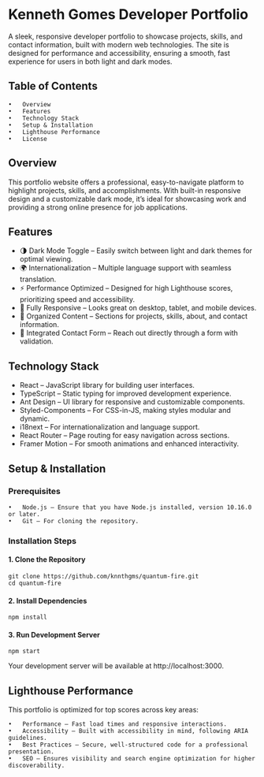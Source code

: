 # Kenneth Gomes Developer Portfolio

A sleek, responsive developer portfolio to showcase projects, skills, and contact information, built with modern web technologies. The site is designed for performance and accessibility, ensuring a smooth, fast experience for users in both light and dark modes.

## Table of Contents

    •	Overview
    •	Features
    •	Technology Stack
    •	Setup & Installation
    •	Lighthouse Performance
    •	License

## Overview

This portfolio website offers a professional, easy-to-navigate platform to highlight projects, skills, and accomplishments. With built-in responsive design and a customizable dark mode, it’s ideal for showcasing work and providing a strong online presence for job applications.

## Features

- 🌗 Dark Mode Toggle – Easily switch between light and dark themes for optimal viewing.
- 🌍 Internationalization – Multiple language support with seamless translation.
- ⚡ Performance Optimized – Designed for high Lighthouse scores, prioritizing speed and accessibility.
- 📐 Fully Responsive – Looks great on desktop, tablet, and mobile devices.
- 📂 Organized Content – Sections for projects, skills, about, and contact information.
- 💬 Integrated Contact Form – Reach out directly through a form with validation.

## Technology Stack

- React – JavaScript library for building user interfaces.
- TypeScript – Static typing for improved development experience.
- Ant Design – UI library for responsive and customizable components.
- Styled-Components – For CSS-in-JS, making styles modular and dynamic.
- i18next – For internationalization and language support.
- React Router – Page routing for easy navigation across sections.
- Framer Motion – For smooth animations and enhanced interactivity.

## Setup & Installation

### Prerequisites

    •	Node.js – Ensure that you have Node.js installed, version 10.16.0 or later.
    •	Git – For cloning the repository.

### Installation Steps

#### 1. Clone the Repository

```
git clone https://github.com/knnthgms/quantum-fire.git
cd quantum-fire
```

#### 2. Install Dependencies

```
npm install
```

#### 3. Run Development Server

```
npm start
```

Your development server will be available at http://localhost:3000.

## Lighthouse Performance

This portfolio is optimized for top scores across key areas:

    •	Performance – Fast load times and responsive interactions.
    •	Accessibility – Built with accessibility in mind, following ARIA guidelines.
    •	Best Practices – Secure, well-structured code for a professional presentation.
    •	SEO – Ensures visibility and search engine optimization for higher discoverability.
